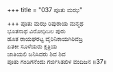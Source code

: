 +++
title = "037 ಪೂತು ಮಝ"

+++
ಪೂತು ಮಝ ರಿಪುರಾಯ ಮನ್ಮಥ  
ಭೂತನಾಥ ವಿರೋಧಿಬಲ ಪುರು  
ಹೂತ ರಾಯಘರಟ್ಟ ವೈರಿನಿಕಾಯಗಿರಿವಜ್ರ  
ಏತಕೀ ಸೂಳೆಯರು ಕ್ಷತ್ರಿಯ  
ಜಾತಿಯಲಿ ಜನಿಸಿದರು ಶಿವ ಶಿವ  
ಪೂತು ಗಂಡಿಗನೆಂದು ಗರ್ಜಿಸಿತಖಿಳ ವಂದಿಜನ     ॥37॥